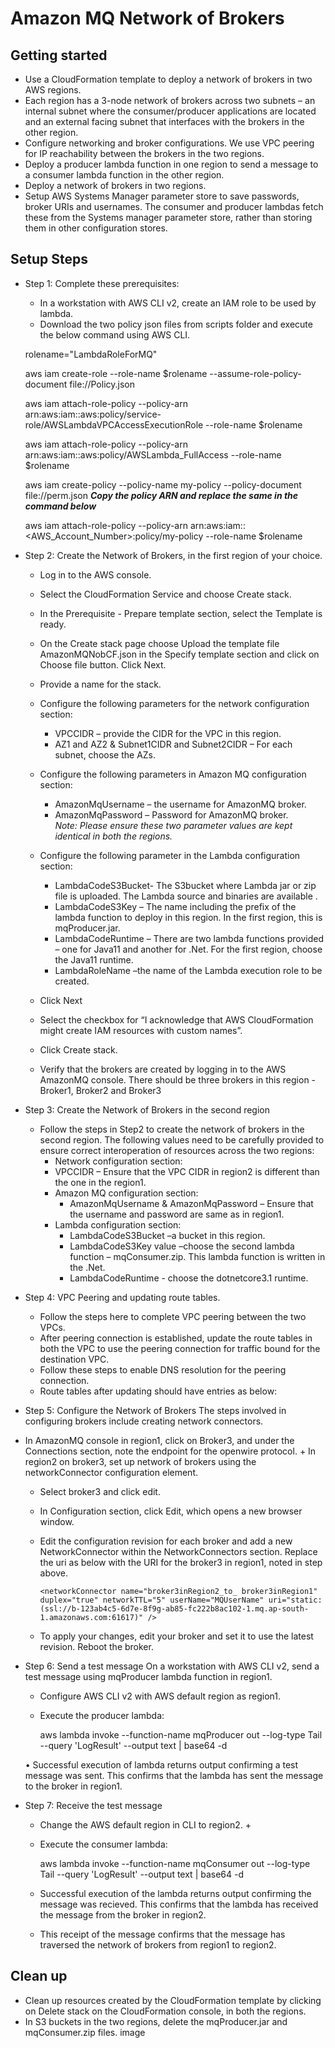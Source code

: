 # Amazon MQ Network of Brokers

## Getting started

+ Use a CloudFormation template to deploy a network of brokers in two AWS regions. 
+ Each region has a 3-node network of brokers across two subnets – an internal subnet where the consumer/producer applications are located and an external facing subnet that interfaces with the brokers in the other region.
+ Configure networking and broker configurations. We use VPC peering for IP reachability between the brokers in the two regions.
+ Deploy a producer lambda function in one region to send a message to a consumer lambda function in the other region.
+ Deploy a network of brokers in two regions.
+ Setup AWS Systems Manager parameter store to save passwords, broker URIs and usernames. The consumer and producer lambdas fetch these from the Systems manager parameter store, rather than storing them in other configuration stores.
## Setup Steps 
+  Step 1: Complete these prerequisites: 
    + In a workstation with AWS CLI v2, create an IAM role to be used by lambda.  
    +  Download the two policy json files from scripts folder and execute the below command using AWS CLI.

    rolename="LambdaRoleForMQ"
    
    aws iam create-role --role-name $rolename --assume-role-policy-document file://Policy.json
    
    aws iam attach-role-policy --policy-arn arn:aws:iam::aws:policy/service-role/AWSLambdaVPCAccessExecutionRole --role-name $rolename
    
    aws iam attach-role-policy --policy-arn arn:aws:iam::aws:policy/AWSLambda_FullAccess --role-name $rolename

    aws iam create-policy --policy-name my-policy --policy-document file://perm.json
    ***Copy the policy ARN and replace the same in the command below***

    aws iam attach-role-policy --policy-arn arn:aws:iam::<AWS_Account_Number>:policy/my-policy --role-name $rolename
    
+ Step 2: Create the Network of Brokers, in the first region of your choice.
  + Log in to the AWS console.  
  + Select the CloudFormation Service and choose Create stack.
  + In the Prerequisite - Prepare template section, select the Template is ready.
  + On the Create stack page choose Upload the template file AmazonMQNobCF.json in the Specify template section and click on Choose file button. Click Next.
  + Provide a name for the stack.

  + Configure the following parameters for the network configuration section: 
    +  VPCCIDR – provide the CIDR for the VPC in this region. 
    + AZ1 and AZ2 & Subnet1CIDR and Subnet2CIDR – For each subnet, choose the AZs.

  + Configure the following parameters in Amazon MQ configuration section: 
    + AmazonMqUsername – the username for AmazonMQ broker. 
    + AmazonMqPassword – Password for AmazonMQ broker.    
  **Note:* Please ensure these two parameter values are kept identical in both the regions.*

  + Configure the following parameter in the Lambda configuration section:

    + LambdaCodeS3Bucket- The S3bucket where Lambda jar or zip file is uploaded. The Lambda source and binaries are available . 
    + LambdaCodeS3Key – The name including the prefix of the lambda function to deploy in this region. In the first region, this is mqProducer.jar. 
    + LambdaCodeRuntime – There are two lambda functions provided – one for Java11 and another for .Net. For the first region, choose the Java11 runtime. 
    + LambdaRoleName –the name of the Lambda execution role to be created.

  + Click Next  
  + Select the checkbox for “I acknowledge that AWS CloudFormation might create IAM resources with custom names”. 
  + Click Create stack. 
  + Verify that the brokers are created by logging in to the AWS AmazonMQ console. There should be three brokers in this region - Broker1, Broker2 and Broker3 

+ Step 3: Create the Network of Brokers in the second region 
  + Follow the steps in Step2 to create the network of brokers in the second region. The following values need to be carefully provided to ensure correct interoperation of resources across the two regions: 
    +  Network configuration section:
      +  VPCCIDR – Ensure that the VPC CIDR in region2 is different than the one in the region1. 
    + Amazon MQ configuration section: 
      + AmazonMqUsername & AmazonMqPassword – Ensure that the username and password are same as in region1. 
    + Lambda configuration section: 
       + LambdaCodeS3Bucket –a bucket in this region. 
       + LambdaCodeS3Key value –choose the second lambda function – mqConsumer.zip. This lambda function is written in the .Net. 
       + LambdaCodeRuntime - choose the dotnetcore3.1 runtime.

+ Step 4: VPC Peering and updating route tables. 
  + Follow the steps here to complete VPC peering between the two VPCs. 
  + After peering connection is established, update the route tables in both the VPC to use the peering connection for traffic bound for the destination VPC. 
  + Follow these steps to enable DNS resolution for the peering connection. 
  + Route tables after updating should have entries as below:

+ Step 5: Configure the Network of Brokers The steps involved in configuring brokers include creating network connectors.

+ In AmazonMQ console in region1, click on Broker3, and under the Connections section, note the endpoint for the openwire protocol. + In region2 on broker3, set up network of brokers using the networkConnector configuration element. 
  +  Select broker3 and click edit.

  +  In Configuration section, click Edit, which opens a new browser window.

  + Edit the configuration revision for each broker and add a new NetworkConnector within the NetworkConnectors section. Replace the uri as below with the URI for the broker3 in region1, noted in step above.

        <networkConnector name="broker3inRegion2_to_ broker3inRegion1" duplex="true" networkTTL="5" userName="MQUserName" uri="static:(ssl://b-123ab4c5-6d7e-8f9g-ab85-fc222b8ac102-1.mq.ap-south-1.amazonaws.com:61617)" />
  +  To apply your changes, edit your broker and set it to use the latest revision. Reboot the broker.

+ Step 6: Send a test message On a workstation with AWS CLI v2, send a test message using mqProducer lambda function in region1.

  + Configure AWS CLI v2 with AWS default region as region1. 
  + Execute the producer lambda:

    aws lambda invoke --function-name mqProducer out --log-type Tail --query 'LogResult' --output text | base64 -d

  • Successful execution of lambda returns output confirming a test message was sent. This confirms that the lambda has sent the message to the broker in region1.
 
+ Step 7: Receive the test message 
  + Change the AWS default region in CLI to region2. +
  + Execute the consumer lambda:

    aws lambda invoke --function-name mqConsumer out --log-type Tail --query 'LogResult' --output text | base64 -d

  + Successful execution of the lambda returns output confirming the message was recieved. This confirms that the lambda has received the message from the broker in region2.
  + This receipt of the message confirms that the message has traversed the network of brokers from region1 to region2.

## Clean up

+ Clean up resources created by the CloudFormation template by clicking on Delete stack on the CloudFormation console, in both the regions. 
+  In S3 buckets in the two regions, delete the mqProducer.jar and mqConsumer.zip files. image
